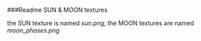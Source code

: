 ###Readme SUN & MOON textures

the SUN texture is named *sun.png*,
the MOON textures are named *moon_phases.png*
